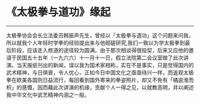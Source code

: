 # 《太极拳与道功》缘起

------

太极拳协会会长立法委员韩振声先生，曾经以「太极拳与道功」这个问题来问我，所以就我个人年轻时学拳的经验提出来与他砌磋研究,我们一致以为学太极拳到最后阶段，应该走入修道的途径较为圆满。由于那次相谈得很投契，后来又应他的邀请于民国五十五年（一九六六）十一月十一日，假立法院第二会议室做了此次讲演。当天报纸刊出的新闻，误以我为国术家相称，实在不是事实，只是觉得国内的武术精神，与日俱衰，令人忧心，正如今日中国文化之亟亟待兴一样，而返观太极拳在欧美各国则日益流行，每回看到国外寄来的拳姿照片，却又不免有「橘逾淮而枳」的感慨，因而藉此次讲演的机缘，贡献个人一得之见，以就教高明，并以阐述我中华文化中武艺精神内涵之一般。